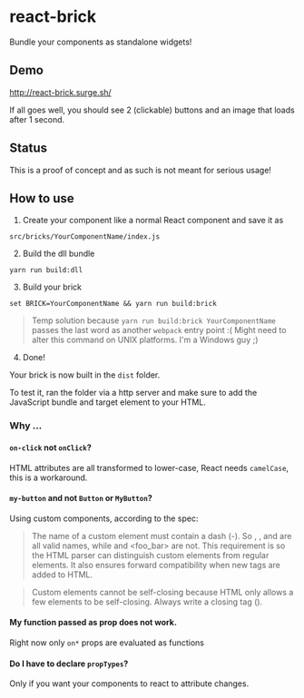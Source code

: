 # react-brick

Bundle your components as standalone widgets!

## Demo

http://react-brick.surge.sh/

If all goes well, you should see 2 (clickable) buttons and an image that loads after 1 second.

## Status

This is a proof of concept and as such is not meant for serious usage!

## How to use

1. Create your component like a normal React component and save it as

```
src/bricks/YourComponentName/index.js
```

2. Build the dll bundle

```
yarn run build:dll
```

3. Build your brick

```
set BRICK=YourComponentName && yarn run build:brick
```

> Temp solution because `yarn run build:brick YourComponentName` passes the last word as another `webpack` entry point :( Might need to alter this command on UNIX platforms. I'm a Windows guy ;)

4. Done!

Your brick is now built in the `dist` folder. 

To test it, ran the folder via a http server and make sure to add the JavaScript bundle and target element to your HTML.

### Why ...

#### `on-click` not `onClick`?

HTML attributes are all transformed to lower-case, React needs `camelCase`, this is a workaround.

#### `my-button` and not `Button` or `MyButton`?

Using custom components, according to the spec:

> The name of a custom element must contain a dash (-). So <x-tags>, <my-element>, and <my-awesome-app> are all valid names, while <tabs> and <foo_bar> are not. This requirement is so the HTML parser can distinguish custom elements from regular elements. It also ensures forward compatibility when new tags are added to HTML.

> Custom elements cannot be self-closing because HTML only allows a few elements to be self-closing. Always write a closing tag (<app-drawer></app-drawer>).

#### My function passed as prop does not work.

Right now only `on*` props are evaluated as functions

#### Do I have to declare `propTypes`?

Only if you want your components to react to attribute changes.